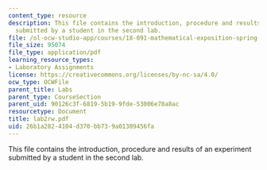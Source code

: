 ```yaml
---
content_type: resource
description: This file contains the introduction, procedure and results of an experiment
  submitted by a student in the second lab.
file: /ol-ocw-studio-app/courses/18-091-mathematical-exposition-spring-2005/26b1a2824104d370bb739a01309456fa_lab2rw.pdf
file_size: 95074
file_type: application/pdf
learning_resource_types:
- Laboratory Assignments
license: https://creativecommons.org/licenses/by-nc-sa/4.0/
ocw_type: OCWFile
parent_title: Labs
parent_type: CourseSection
parent_uid: 90126c3f-6819-5b19-9fde-53006e78a8ac
resourcetype: Document
title: lab2rw.pdf
uid: 26b1a282-4104-d370-bb73-9a01309456fa
---
```

This file contains the introduction, procedure and results of an experiment submitted by a student in the second lab.